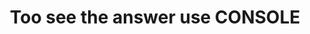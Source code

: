<!DOCTYPE html>
<html lang="en">
    <head> 
        <meta charset="UTF-8">
         <meta http-equiv="X-UA-Compatible" content="IE=edge">
          <meta name="viewport" content="width=device-width, initial-scale=1.0"> 
          <title>Document</title>
        </head>
        <body> 
            <h1 style="text-align: center;">Too see the answer use CONSOLE</h1>
</body>
<script>
  let calc={ 
    Num1:0, 
    Num2:0,
     result:0,
    'sum': function(a ,b){
    this. Num1=a;
     this.Num2=b;
    this. result=this.Num1+this.Num2;
    return this.result;
 },
    'mul': function(c,d){ 
        this.Num1=c; 
        this.Num2=d;
         this.result=this.Num1*this.Num2; 
         return this.result; 
        },
    'div': function(x,y){ 
        this.Num1=x;
         this.Num2=y;
          this.result=this.Num1 / this.Num2;
           return this.result; 
        },
    'mod': function(p,q){
         this.Num1=p;
          this.Num2=q; 
          this.result=this.Num1 % this.Num2; 
          return this.result; 
        },
    'dif': function(i,j){ 
        this.Num1=i;
         this.Num2=j; 
         this.result=this.Num1-this.Num2;
          return this.result;
        },
    };
    document.write("SUM FUNCTION");
    console.log("SUM FUNCTION");
    document.write(calc.sum( 30,2 ));
    console.log(calc.sum( 30,2 ));
    document.write("<br>");
    document.write("MULTIPLY FUNCTION");
    console.log("MULTIPLY FUNCTION");
    document.write(calc.mul( 8,9 ));
    console.log(calc.mul( 8,9 ));
    document.write("<br>");
    document.write("MODULE FUNCTION");
    console.log("MODULE FUNCTION");
    document.write(calc.dif( 1,3 ));
    console.log(calc.dif( 1,3 ));
    document.write("<br>");
    document.write("SUBTRACTION FUNCTION");
    console.log("SUBTRACTION FUNCTION");
    document.write(calc.dif( 27,13 ));
    console.log(calc.dif( 27,13 ));
    document.write("<br>");
     document.write("DIVISION FUNCTION");
    console.log("DIVISION FUNCTION");
    document.write(calc.div( 12,6 ));
    console.log(calc.div( 12,6 ));
    document.write("<br>");
  </script>
  </html>
